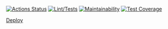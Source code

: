 [![Actions Status](https://github.com/Nikimad/frontend-project-lvl3/workflows/hexlet-check/badge.svg)](https://github.com/Nikimad/frontend-project-lvl3/actions)
[![Lint/Tests](https://github.com/Nikimad/frontend-project-lvl3/actions/workflows/ci.yml/badge.svg)](https://github.com/Nikimad/frontend-project-lvl3/actions/workflows/ci.yml)
[![Maintainability](https://api.codeclimate.com/v1/badges/ab3e70207c5eef4d20d6/maintainability)](https://codeclimate.com/github/Nikimad/frontend-project-lvl3/maintainability)
[![Test Coverage](https://api.codeclimate.com/v1/badges/ab3e70207c5eef4d20d6/test_coverage)](https://codeclimate.com/github/Nikimad/frontend-project-lvl3/test_coverage)

[Deploy](https://rss-red-nine.vercel.app/)